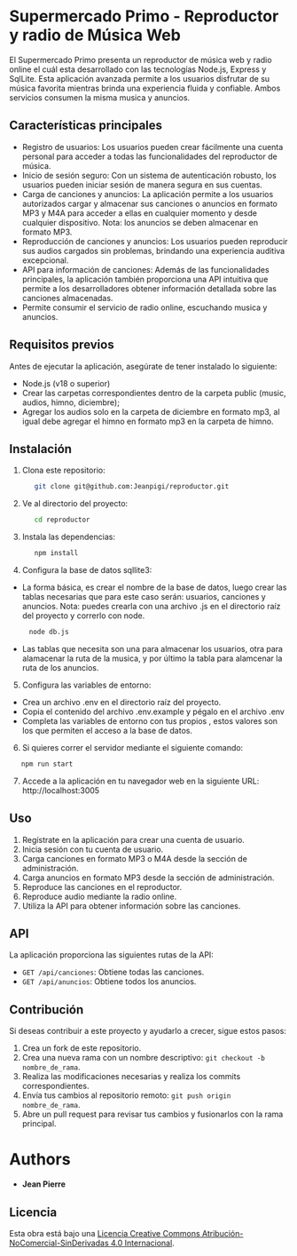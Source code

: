 # Supermercado Primo - Reproductor y radio de Música Web

El Supermercado Primo presenta un reproductor de música web y radio online el cuál esta desarrollado con las tecnologías Node.js, Express y SqlLite. Esta aplicación avanzada permite a los usuarios disfrutar de su música favorita mientras brinda una experiencia fluida y confiable. Ambos servicios consumen la misma musica y anuncios.

## Características principales

- Registro de usuarios: Los usuarios pueden crear fácilmente una cuenta personal para acceder a todas las funcionalidades del reproductor de música.
- Inicio de sesión seguro: Con un sistema de autenticación robusto, los usuarios pueden iniciar sesión de manera segura en sus cuentas.
- Carga de canciones y anuncios: La aplicación permite a los usuarios autorizados cargar y almacenar sus canciones o anuncios en formato MP3 y M4A para acceder a ellas en cualquier momento y desde cualquier dispositivo. Nota: los anuncios se deben almacenar en formato MP3.
- Reproducción de canciones y anuncios: Los usuarios pueden reproducir sus audios cargados sin problemas, brindando una experiencia auditiva excepcional.
- API para información de canciones: Además de las funcionalidades principales, la aplicación también proporciona una API intuitiva que permite a los desarrolladores obtener información detallada sobre las canciones almacenadas.
- Permite consumir el servicio de radio online, escuchando musica y anuncios.

## Requisitos previos

Antes de ejecutar la aplicación, asegúrate de tener instalado lo siguiente:

- Node.js (v18 o superior)
- Crear las carpetas correspondientes dentro de la carpeta public (music, audios, himno, diciembre);
- Agregar los audios solo en la carpeta de diciembre en formato mp3, al igual debe agregar el himno en formato mp3 en la carpeta de himno.

## Instalación

1. Clona este repositorio:

   ```bash
      git clone git@github.com:Jeanpigi/reproductor.git
   ```

2. Ve al directorio del proyecto:

   ```bash
      cd reproductor
   ```

3. Instala las dependencias:

   ```bash
      npm install
   ```

4. Configura la base de datos sqllite3:

- La forma básica, es crear el nombre de la base de datos, luego crear las tablas necesarias que para este caso serán: usuarios, canciones y anuncios. Nota: puedes crearla con una archivo .js en el directorio raíz del proyecto y correrlo con node.

```bash
     node db.js
```

- Las tablas que necesita son una para almacenar los usuarios, otra para alamacenar la ruta de la musica, y por último la tabla para alamcenar la ruta de los anuncios.

5. Configura las variables de entorno:

- Crea un archivo .env en el directorio raíz del proyecto.
- Copia el contenido del archivo .env.example y pégalo en el archivo .env
- Completa las variables de entorno con tus propios , estos valores son los que permiten el acceso a la base de datos.

6. Si quieres correr el servidor mediante el siguiente comando:

```bash
   npm run start
```

7. Accede a la aplicación en tu navegador web en la siguiente URL: http://localhost:3005

## Uso

1. Regístrate en la aplicación para crear una cuenta de usuario.
2. Inicia sesión con tu cuenta de usuario.
3. Carga canciones en formato MP3 o M4A desde la sección de administración.
4. Carga anuncios en formato MP3 desde la sección de administración.
5. Reproduce las canciones en el reproductor.
6. Reproduce audio mediante la radio online.
7. Utiliza la API para obtener información sobre las canciones.

## API

La aplicación proporciona las siguientes rutas de la API:

- `GET /api/canciones`: Obtiene todas las canciones.
- `GET /api/anuncios`: Obtiene todos los anuncios.

## Contribución

Si deseas contribuir a este proyecto y ayudarlo a crecer, sigue estos pasos:

1. Crea un fork de este repositorio.
2. Crea una nueva rama con un nombre descriptivo: `git checkout -b nombre_de_rama`.
3. Realiza las modificaciones necesarias y realiza los commits correspondientes.
4. Envía tus cambios al repositorio remoto: `git push origin nombre_de_rama`.
5. Abre un pull request para revisar tus cambios y fusionarlos con la rama principal.

# Authors

- **Jean Pierre**

## Licencia

Esta obra está bajo una [Licencia Creative Commons Atribución-NoComercial-SinDerivadas 4.0 Internacional](http://creativecommons.org/licenses/by-nc-nd/4.0/deed.es_ES).
